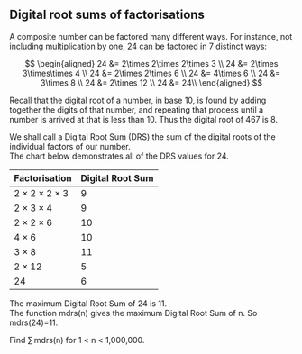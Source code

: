 ## Digital root sums of factorisations

A composite number can be factored many different ways. For instance, not including multiplication by one, $24$ can be factored in $7$ distinct ways:

$$
\begin{aligned}
24 &= 2\times 2\times 2\times 3  \\
24 &= 2\times 3\times\times 4  \\
24 &= 2\times 2\times 6  \\
24 &= 4\times 6  \\
24 &= 3\times 8  \\
24 &= 2\times 12  \\
24 &= 24\\
\end{aligned}
$$

Recall that the digital root of a number, in base $10$, is found by adding together the digits of that number, and repeating that process until a number is arrived at that is less than $10$. Thus the digital root of $467$ is $8$.

We shall call a Digital Root Sum (DRS) the sum of the digital roots of the individual factors of our number.  
The chart below demonstrates all of the DRS values for $24$.

| Factorisation               | Digital Root Sum |
| --------------------------- | ---------------- |
| $2\times 2\times 2\times 3$ | $9$              |
| $2\times 3\times 4$         | $9$              |
| $2\times 2\times 6$         | $10$             |
| $4\times 6$                 | $10$             |
| $3\times 8$                 | $11$             |
| $2\times 12$                | $5$              |
| $24$                        | $6$              |

The maximum Digital Root Sum of $24$ is $11$.  
The function mdrs(n) gives the maximum Digital Root Sum of n. So mdrs($24$)=$11$.  

Find ∑ mdrs(n) for $1$ < n < $1$,$000$,$000$.
